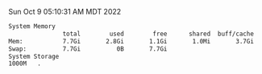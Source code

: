 Sun Oct  9 05:10:31 AM MDT 2022
```bash
System Memory
               total        used        free      shared  buff/cache   available
Mem:           7.7Gi       2.8Gi       1.1Gi       1.0Mi       3.7Gi       4.6Gi
Swap:          7.7Gi          0B       7.7Gi
System Storage
1000M	.
```
